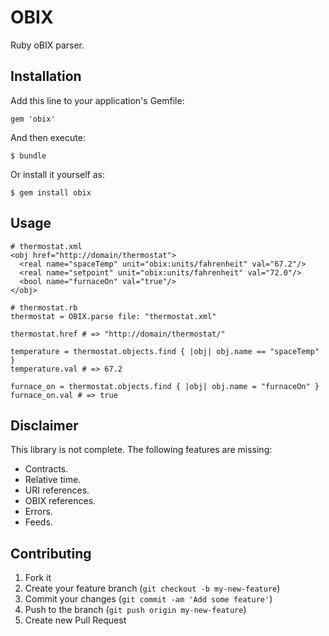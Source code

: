 # OBIX

Ruby oBIX parser.

## Installation

Add this line to your application's Gemfile:

    gem 'obix'

And then execute:

    $ bundle

Or install it yourself as:

    $ gem install obix

## Usage
    
    # thermostat.xml
    <obj href="http://domain/thermostat">
      <real name="spaceTemp" unit="obix:units/fahrenheit" val="67.2"/>
      <real name="setpoint" unit="obix:units/fahrenheit" val="72.0"/>
      <bool name="furnaceOn" val="true"/>
    </obj>

    # thermostat.rb
    thermostat = OBIX.parse file: "thermostat.xml"

    thermostat.href # => "http://domain/thermostat/"

    temperature = thermostat.objects.find { |obj| obj.name == "spaceTemp" }
    temperature.val # => 67.2

    furnace_on = thermostat.objects.find { |obj| obj.name = "furnaceOn" }
    furnace_on.val # => true

## Disclaimer

This library is not complete. The following features are missing:

* Contracts.
* Relative time.
* URI references.
* OBIX references.
* Errors.
* Feeds.

## Contributing

1. Fork it
2. Create your feature branch (`git checkout -b my-new-feature`)
3. Commit your changes (`git commit -am 'Add some feature'`)
4. Push to the branch (`git push origin my-new-feature`)
5. Create new Pull Request
